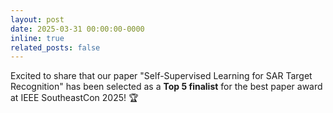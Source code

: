 ```yaml
---
layout: post
date: 2025-03-31 00:00:00-0000
inline: true
related_posts: false
---
```


Excited to share that our paper "Self-Supervised Learning for SAR Target Recognition" has been selected as a **Top 5 finalist** for the best paper award at IEEE SoutheastCon 2025! 🏆
